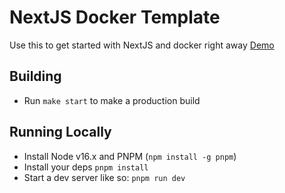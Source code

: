 # NextJS Docker Template
Use this to get started with NextJS and docker right away
[Demo](https://next-docker.up.railway.app/)

## Building

- Run `make start` to make a production build

## Running Locally

- Install Node v16.x and PNPM (`npm install -g pnpm`)
- Install your deps `pnpm install`
- Start a dev server like so: `pnpm run dev`